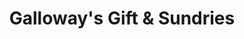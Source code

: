 ---
title: "Galloway's Gift & Sundries"
url: /portland/galloways-gift-und-sundries/
shop: Lebensmittel
---